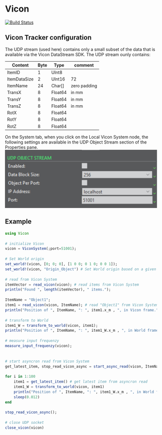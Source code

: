 # Vicon

[![Build Status](https://github.com/Finn-Sueberkrueb/Vicon.jl/actions/workflows/CI.yml/badge.svg?branch=main)](https://github.com/Finn-Sueberkrueb/Vicon.jl/actions/workflows/CI.yml?query=branch%3Amain)


## Vicon Tracker configuration
The UDP stream (used here) contains only a small subset of the data that is available via the Vicon DataStream SDK. The UDP stream ounly contains:

| Content         | Byte | Type | comment|
|--------------|------------|----|----|
| ItemID | 1 | UInt8| |
| ItemDataSize | 2 | UInt16 | 72 |
| ItemName | 24 | Char[] | zero padding |
| TransX | 8 | Float64 | in mm |
| TransY | 8 | Float64 | in mm |
| TransZ | 8 | Float64 | in mm |
| RotX | 8 | Float64 | |
| RotY | 8 | Float64 | |
| RotZ | 8 | Float64 | |





On the System tab, when you click on the Local Vicon System node, the following settings are available in the UDP Object Stream section of the Properties pane.
![UDP_window](docs/src/assets/UDP_window.png "UDP_window")


## Example
```julia
using Vicon

# initialize Vicon
vicon = ViconSystem(;port=51001);

# Set World origin
set_world!(vicon, [0; 0; 0], [1 0 0; 0 1 0; 0 0 1]);
set_world!(vicon, "Origin_Object") # Set World origin based on a given item

# read from Vicon System
itemVector = read_vicon(vicon); # read items from Vicon System
println("Found ", length(itemVector), " items.");

ItemName = "Object1";
item1 = read_vicon(vicon, ItemName); # read "Object1" from Vicon System
println("Position of ", ItemName, ": ", item1.x_m , ", in Vicon frame.")

# transform to World
item1_W = transform_to_world(vicon, item1);
println("Position of ", ItemName, ": ", item1_W.x_m , ", in World frame.")

# measure input frequenzy
measure_input_frequenzy(vicon);


# start asyncron read from Vicon System
get_latest_item, stop_read_vicon_async = start_async_read(vicon, ItemName);

for i in 1:100
    item1 = get_latest_item() # get latest item from asyncron read
    item1_W = transform_to_world(vicon, item1)
    println("Position of ", ItemName, ": ", item1_W.x_m , ", in World frame.")
    sleep(0.012)
end

stop_read_vicon_async();

# close UDP socket
close_vicon(vicon)
```